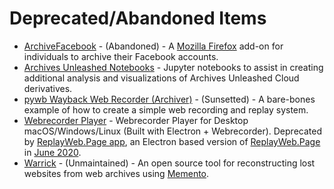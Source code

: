 # Deprecated/Abandoned Items

* [ArchiveFacebook](https://addons.mozilla.org/en-US/firefox/addon/archivefacebook/) - (Abandoned) - A [Mozilla Firefox](https://www.mozilla.org/en-US/firefox/new/) add-on for individuals to archive their Facebook accounts.
* [Archives Unleashed Notebooks](https://github.com/archivesunleashed/auk-notebooks) - Jupyter notebooks to assist in creating additional analysis and visualizations of Archives Unleashed Cloud derivatives.
* [pywb Wayback Web Recorder (Archiver)](https://github.com/ikreymer/pywb-webrecorder) - (Sunsetted) - A bare-bones example of how to create a simple web recording and replay system.
* [Webrecorder Player](https://github.com/webrecorder/webrecorderplayer-electron) - Webrecorder Player for Desktop macOS/Windows/Linux (Built with Electron + Webrecorder). Deprecated by [ReplayWeb.Page app](https://github.com/webrecorder/replayweb.page), an Electron based version of [ReplayWeb.Page](https://replayweb.page/) in [June 2020](https://webrecorder.net/2020/06/11/webrecorder-conifer-and-replayweb-page.html).
* [Warrick](https://github.com/oduwsdl/warrick) - (Unmaintained) - An open source tool for reconstructing lost websites from web archives using [Memento](http://mementoweb.org/).
